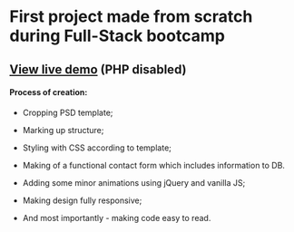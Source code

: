 # First project made from scratch during Full-Stack bootcamp
## [View live demo](https://hedragris.github.io/VCS-projektas/) (PHP disabled)
#### Process of creation:
- Cropping PSD template;
- Marking up structure;
- Styling with CSS according to template;
- Making of a functional contact form which includes information to DB.
- Adding some minor animations using jQuery and vanilla JS;
- Making design fully responsive;

- And most importantly - making code easy to read.



